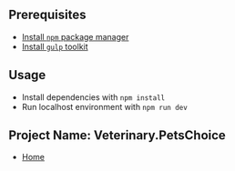## Prerequisites
* [Install `npm` package manager](https://www.npmjs.com/package/npm-install)
* [Install `gulp` toolkit](https://www.npmjs.com/package/gulp-install)

## Usage
* Install dependencies with `npm install`
* Run localhost environment with `npm run dev`

## Project Name: Veterinary.PetsChoice
* [Home](https://petschoice-owen.github.io/veterinary.petschoice/index.html)